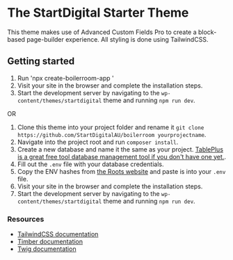 # The StartDigital Starter Theme

This theme makes use of Advanced Custom Fields Pro to create a block-based page-builder experience.
All styling is done using TailwindCSS.

## Getting started

1. Run 'npx create-boilerroom-app <project-name>'
2. Visit your site in the browser and complete the installation steps.
3. Start the development server by navigating to the `wp-content/themes/startdigital` theme and running `npm run dev`.
   
OR

1. Clone this theme into your project folder and rename it `git clone https://github.com/StartDigitalAU/boilerroom yourprojectname`.
2. Navigate into the project root and run `composer install`.
3. Create a new database and name it the same as your project. [TablePlus is a great free tool database management tool if you don't have one yet.](https://tableplus.com/).
4. Fill out the `.env` file with your database credentials.
5. Copy the ENV hashes from [the Roots website](https://roots.io/salts.html) and paste is into your `.env` file.
6. Visit your site in the browser and complete the installation steps.
7. Start the development server by navigating to the `wp-content/themes/startdigital` theme and running `npm run dev`.

### Resources
- [TailwindCSS documentation](https://tailwindcss.com/docs/installation)
- [Timber documentation](https://timber.github.io/docs/v2/)
- [Twig documentation](https://twig.symfony.com/doc/)
